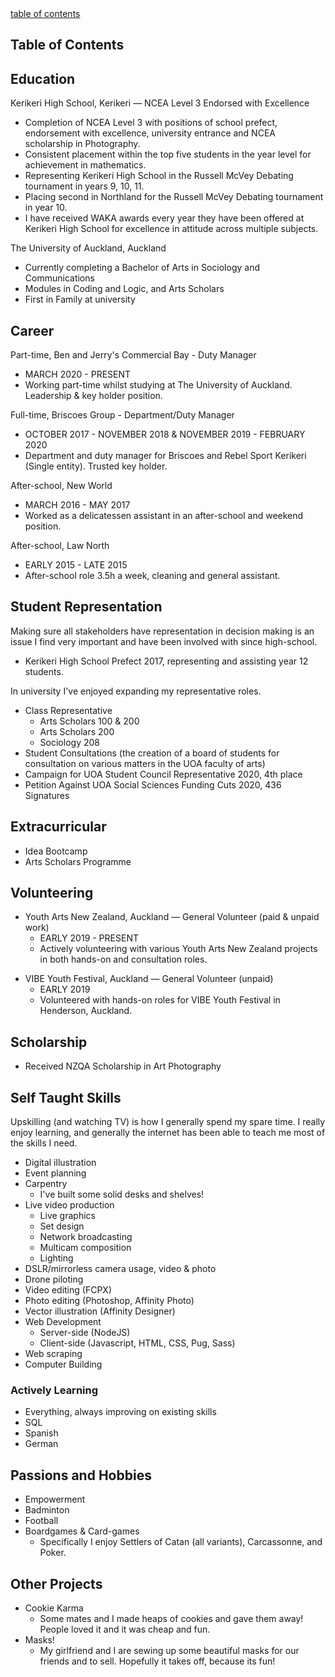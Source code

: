 <div id="tableofcontents">
<a href="#table-of-contents">table of contents</a>
</div>

## Table of Contents

## Education

Kerikeri High School, Kerikeri — NCEA Level 3 Endorsed with Excellence

- Completion of NCEA Level 3 with positions of school prefect, endorsement with excellence, university entrance and NCEA scholarship in Photography.
- Consistent placement within the top five students in the year level for achievement in mathematics.
- Representing Kerikeri High School in the Russell McVey Debating tournament in years 9, 10, 11.
- Placing second in Northland for the Russell McVey Debating tournament in year 10.
- I have received WAKA awards every year they have been offered at Kerikeri High School for excellence in attitude across multiple subjects.

The University of Auckland, Auckland

- Currently completing a Bachelor of Arts in Sociology and Communications
- Modules in Coding and Logic, and Arts Scholars
- First in Family at university

## Career

Part-time, Ben and Jerry's Commercial Bay - Duty Manager

- MARCH 2020 - PRESENT
- Working part-time whilst studying at The University of Auckland. Leadership & key holder position.

Full-time, Briscoes Group - Department/Duty Manager

- OCTOBER 2017 - NOVEMBER 2018 & NOVEMBER 2019 - FEBRUARY 2020
- Department and duty manager for Briscoes and Rebel Sport Kerikeri (Single entity). Trusted key holder.

After-school, New World

- MARCH 2016 - MAY 2017
- Worked as a delicatessen assistant in an after-school and weekend position.

After-school, Law North

- EARLY 2015 - LATE 2015
- After-school role 3.5h a week, cleaning and general assistant.

## Student Representation

Making sure all stakeholders have representation in decision making is an issue I find very important and have been involved with since high-school.

- Kerikeri High School Prefect 2017, representing and assisting year 12 students.

In university I've enjoyed expanding my representative roles.

- Class Representative
  - Arts Scholars 100 & 200
  - Arts Scholars 200
  - Sociology 208
- Student Consultations (the creation of a board of students for consultation on various matters in the UOA faculty of arts)
- Campaign for UOA Student Council Representative 2020, 4th place
- Petition Against UOA Social Sciences Funding Cuts 2020, 436 Signatures

## Extracurricular

- Idea Bootcamp
- Arts Scholars Programme

## Volunteering

- Youth Arts New Zealand, Auckland — General Volunteer (paid & unpaid work)
  - EARLY 2019 - PRESENT
  - Actively volunteering with various Youth Arts New Zealand projects in both hands-on and consultation roles.

* VIBE Youth Festival, Auckland — General Volunteer (unpaid)
  - EARLY 2019
  - Volunteered with hands-on roles for VIBE Youth Festival in Henderson, Auckland.

## Scholarship

- Received NZQA Scholarship in Art Photography

## Self Taught Skills

Upskilling (and watching TV) is how I generally spend my spare time. I really enjoy learning,
and generally the internet has been able to teach me most of the skills I need.

- Digital illustration
- Event planning
- Carpentry
  - I've built some solid desks and shelves!
- Live video production
  - Live graphics
  - Set design
  - Network broadcasting
  - Multicam composition
  - Lighting
- DSLR/mirrorless camera usage, video & photo
- Drone piloting
- Video editing (FCPX)
- Photo editing (Photoshop, Affinity Photo)
- Vector illustration (Affinity Designer)
- Web Development
  - Server-side (NodeJS)
  - Client-side (Javascript, HTML, CSS, Pug, Sass)
- Web scraping
- Computer Building

### Actively Learning

- Everything, always improving on existing skills
- SQL
- Spanish
- German

## Passions and Hobbies

- Empowerment
- Badminton
- Football
- Boardgames & Card-games
  - Specifically I enjoy Settlers of Catan (all variants), Carcassonne, and Poker.

## Other Projects

- Cookie Karma
  - Some mates and I made heaps of cookies and gave them away! People loved it and it was cheap and fun.
- Masks!
  - My girlfriend and I are sewing up some beautiful masks for our friends and to sell. Hopefully it takes off, because its fun!
